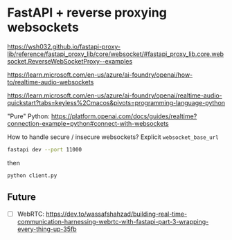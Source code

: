 # FastAPI + reverse proxying websockets

https://wsh032.github.io/fastapi-proxy-lib/reference/fastapi_proxy_lib/core/websocket/#fastapi_proxy_lib.core.websocket.ReverseWebSocketProxy--examples

https://learn.microsoft.com/en-us/azure/ai-foundry/openai/how-to/realtime-audio-websockets

https://learn.microsoft.com/en-us/azure/ai-foundry/openai/realtime-audio-quickstart?tabs=keyless%2Cmacos&pivots=programming-language-python

"Pure" Python: https://platform.openai.com/docs/guides/realtime?connection-example=python#connect-with-websockets

How to handle secure / insecure websockets? Explicit `websocket_base_url`

``` bash
fastapi dev --port 11000
```

then

``` bash
python client.py
```

## Future

- [ ] WebRTC: https://dev.to/wassafshahzad/building-real-time-communication-harnessing-webrtc-with-fastapi-part-3-wrapping-every-thing-up-35fb
